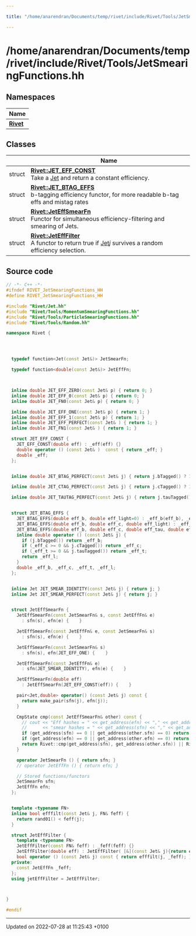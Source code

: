 ```yaml
---

title: "/home/anarendran/Documents/temp/rivet/include/Rivet/Tools/JetSmearingFunctions.hh"

---
```


# /home/anarendran/Documents/temp/rivet/include/Rivet/Tools/JetSmearingFunctions.hh



## Namespaces

| Name           |
| -------------- |
| **[Rivet](http://example.org/namespaces/namespacerivet/)**  |

## Classes

|                | Name           |
| -------------- | -------------- |
| struct | **[Rivet::JET_EFF_CONST](http://example.org/classes/structrivet_1_1jet__eff__const/)** <br>Take a <a href="http://example.org/classes/classrivet_1_1jet/">Jet</a> and return a constant efficiency.  |
| struct | **[Rivet::JET_BTAG_EFFS](http://example.org/classes/structrivet_1_1jet__btag__effs/)** <br>b-tagging efficiency functor, for more readable b-tag effs and mistag rates  |
| struct | **[Rivet::JetEffSmearFn](http://example.org/classes/structrivet_1_1jeteffsmearfn/)** <br>Functor for simultaneous efficiency-filtering and smearing of Jets.  |
| struct | **[Rivet::JetEffFilter](http://example.org/classes/structrivet_1_1jetefffilter/)** <br>A functor to return true if <a href="http://example.org/classes/classrivet_1_1jet/">Jet</a>_j_ survives a random efficiency selection.  |




## Source code

```cpp
// -*- C++ -*-
#ifndef RIVET_JetSmearingFunctions_HH
#define RIVET_JetSmearingFunctions_HH

#include "Rivet/Jet.hh"
#include "Rivet/Tools/MomentumSmearingFunctions.hh"
#include "Rivet/Tools/ParticleSmearingFunctions.hh"
#include "Rivet/Tools/Random.hh"

namespace Rivet {




  typedef function<Jet(const Jet&)> JetSmearFn;

  typedef function<double(const Jet&)> JetEffFn;



  inline double JET_EFF_ZERO(const Jet& p) { return 0; }
  inline double JET_EFF_0(const Jet& p) { return 0; }
  inline double JET_FN0(const Jet& p) { return 0; }

  inline double JET_EFF_ONE(const Jet& p) { return 1; }
  inline double JET_EFF_1(const Jet& p) { return 1; }
  inline double JET_EFF_PERFECT(const Jet& ) { return 1; }
  inline double JET_FN1(const Jet& ) { return 1; }

  struct JET_EFF_CONST {
    JET_EFF_CONST(double eff) : _eff(eff) {}
    double operator () (const Jet& )  const { return _eff; }
    double _eff;
  };


  inline double JET_BTAG_PERFECT(const Jet& j) { return j.bTagged() ? 1 : 0; }

  inline double JET_CTAG_PERFECT(const Jet& j) { return j.cTagged() ? 1 : 0; }

  inline double JET_TAUTAG_PERFECT(const Jet& j) { return j.tauTagged() ? 1 : 0; }


  struct JET_BTAG_EFFS {
    JET_BTAG_EFFS(double eff_b, double eff_light=0) : _eff_b(eff_b), _eff_c(-1), _eff_t(-1), _eff_l(eff_light) { }
    JET_BTAG_EFFS(double eff_b, double eff_c, double eff_light) : _eff_b(eff_b), _eff_c(eff_c), _eff_t(-1), _eff_l(eff_light) { }
    JET_BTAG_EFFS(double eff_b, double eff_c, double eff_tau, double eff_light) : _eff_b(eff_b), _eff_c(eff_c), _eff_t(eff_tau), _eff_l(eff_light) { }
    inline double operator () (const Jet& j) {
      if (j.bTagged()) return _eff_b;
      if (_eff_c >= 0 && j.cTagged()) return _eff_c;
      if (_eff_t >= 0 && j.tauTagged()) return _eff_t;
      return _eff_l;
    }
    double _eff_b, _eff_c, _eff_t, _eff_l;
  };


  inline Jet JET_SMEAR_IDENTITY(const Jet& j) { return j; }
  inline Jet JET_SMEAR_PERFECT(const Jet& j) { return j; }


  struct JetEffSmearFn {
    JetEffSmearFn(const JetSmearFn& s, const JetEffFn& e)
      : sfn(s), efn(e) {    }

    JetEffSmearFn(const JetEffFn& e, const JetSmearFn& s)
      : sfn(s), efn(e) {    }

    JetEffSmearFn(const JetSmearFn& s)
      : sfn(s), efn(JET_EFF_ONE) {    }

    JetEffSmearFn(const JetEffFn& e)
      : sfn(JET_SMEAR_IDENTITY), efn(e) {    }

    JetEffSmearFn(double eff)
      : JetEffSmearFn(JET_EFF_CONST(eff)) {    }

    pair<Jet,double> operator() (const Jet& j) const {
      return make_pair(sfn(j), efn(j));
    }

    CmpState cmp(const JetEffSmearFn& other) const {
      // cout << "Eff hashes = " << get_address(efn) << "," << get_address(other.efn) << "; "
      //      << "smear hashes = " << get_address(sfn) << "," << get_address(other.sfn) << '\n';
      if (get_address(sfn) == 0 || get_address(other.sfn) == 0) return CmpState::NEQ;
      if (get_address(efn) == 0 || get_address(other.efn) == 0) return CmpState::NEQ;
      return Rivet::cmp(get_address(sfn), get_address(other.sfn)) || Rivet::cmp(get_address(efn), get_address(other.efn));
    }

    operator JetSmearFn () { return sfn; }
    // operator JetEffFn () { return efn; }

    // Stored functions/functors
    JetSmearFn sfn;
    JetEffFn efn;
  };


  template <typename FN>
  inline bool efffilt(const Jet& j, FN& feff) {
    return rand01() < feff(j);
  }

  struct JetEffFilter {
    template <typename FN>
    JetEffFilter(const FN& feff) : _feff(feff) {}
    JetEffFilter(double eff) : JetEffFilter( [&](const Jet& j){return eff;} ) {}
    bool operator () (const Jet& j) const { return efffilt(j, _feff); }
  private:
    const JetEffFn _feff;
  };
  using jetEffFilter = JetEffFilter;



}

#endif
```


-------------------------------

Updated on 2022-07-28 at 11:25:43 +0100
